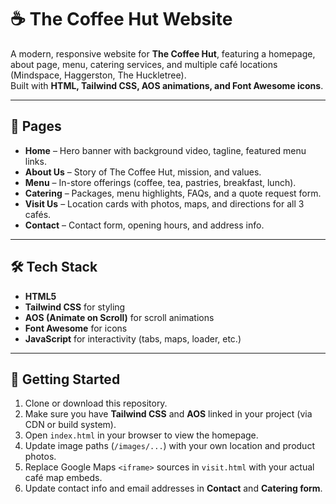 # ☕ The Coffee Hut Website

A modern, responsive website for **The Coffee Hut**, featuring a homepage, about page, menu, catering services, and multiple café locations (Mindspace, Haggerston, The Huckletree).  
Built with **HTML, Tailwind CSS, AOS animations, and Font Awesome icons**.

---

## 📑 Pages

- **Home** – Hero banner with background video, tagline, featured menu links.
- **About Us** – Story of The Coffee Hut, mission, and values.
- **Menu** – In-store offerings (coffee, tea, pastries, breakfast, lunch).
- **Catering** – Packages, menu highlights, FAQs, and a quote request form.
- **Visit Us** – Location cards with photos, maps, and directions for all 3 cafés.
- **Contact** – Contact form, opening hours, and address info.

---

## 🛠️ Tech Stack

- **HTML5**  
- **Tailwind CSS** for styling  
- **AOS (Animate on Scroll)** for scroll animations  
- **Font Awesome** for icons  
- **JavaScript** for interactivity (tabs, maps, loader, etc.)  

---

## 🚀 Getting Started

1. Clone or download this repository.
2. Make sure you have **Tailwind CSS** and **AOS** linked in your project (via CDN or build system).
3. Open `index.html` in your browser to view the homepage.
4. Update image paths (`/images/...`) with your own location and product photos.
5. Replace Google Maps `<iframe>` sources in `visit.html` with your actual café map embeds.
6. Update contact info and email addresses in **Contact** and **Catering form**.
